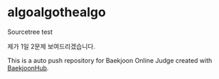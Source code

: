 # algoalgothealgo

Sourcetree test

제가 1일 2문제 보여드리겠습니다.

This is a auto push repository for Baekjoon Online Judge created with [BaekjoonHub](https://github.com/BaekjoonHub/BaekjoonHub).
